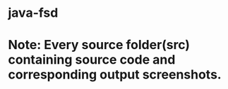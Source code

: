 # java-fsd

# Note: Every source folder(src) containing source code and corresponding output screenshots.
